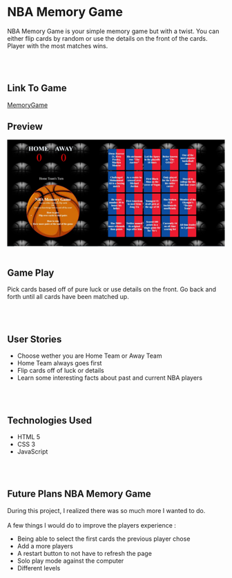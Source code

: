 # NBA Memory Game 
NBA Memory Game is your simple memory game but with a twist. You can either flip cards by random or use the details on the front of the cards. Player with the most matches wins.

<br>
<br>

## Link To Game 
[MemoryGame](https://danielmorris710.github.io/Memory-Game/index.html)

## Preview
![Begin Game](images/Screenshot1.jpg)
<br>
<br>

## Game Play
Pick cards based off of pure luck or use details on the front.
Go back and forth until all cards have been matched up.

<br>
<br>

## User Stories
- Choose wether you are Home Team or Away Team
- Home Team always goes first
- Flip cards off of luck or details
- Learn some interesting facts about past and current NBA players 

<br>
<br>

## Technologies Used 
- HTML 5
- CSS 3
- JavaScript

<br>
<br>

## Future Plans NBA Memory Game
During this project, I realized there was so much more I wanted to do. 
<br>
<br>
A few things I would do to improve the players experience :
- Being able to select the first cards the previous player chose 
- Add a more players  
- A restart button to not have to refresh the page 
- Solo play mode against the computer
- Different levels